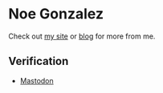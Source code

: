 # Noe Gonzalez

Check out [my site](http://www.engonzal.com) or [blog](https://www.buildahomelab.com/) for more from me.

## Verification

- <a rel="me" href="https://defcon.social/@engonzal">Mastodon</a>
